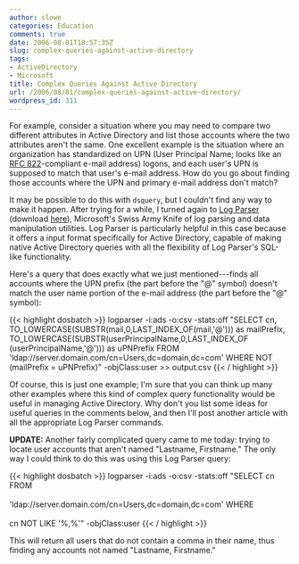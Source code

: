 ```yaml
---
author: slowe
categories: Education
comments: true
date: 2006-08-01T18:57:35Z
slug: complex-queries-against-active-directory
tags:
- ActiveDirectory
- Microsoft
title: Complex Queries Against Active Directory
url: /2006/08/01/complex-queries-against-active-directory/
wordpress_id: 311
---
```


For example, consider a situation where you may need to compare two different attributes in Active Directory and list those accounts where the two attributes aren't the same. One excellent example is the situation where an organization has standardized on UPN (User Principal Name; looks like an [RFC 822](http://www.ietf.org/rfc/rfc0822.txt)-compliant e-mail address) logons, and each user's UPN is supposed to match that user's e-mail address. How do you go about finding those accounts where the UPN and primary e-mail address don't match?

It may be possible to do this with `dsquery`, but I couldn't find any way to make it happen. After trying for a while, I turned again to [Log Parser](http://www.logparser.com/) (download [here](http://www.microsoft.com/downloads/details.aspx?FamilyID=890cd06b-abf8-4c25-91b2-f8d975cf8c07&displaylang=en)), Microsoft's Swiss Army Knife of log parsing and data manipulation utilities. Log Parser is particularly helpful in this case because it offers a input format specifically for Active Directory, capable of making native Active Directory queries with all the flexibility of Log Parser's SQL-like functionality.

Here's a query that does exactly what we just mentioned---finds all accounts where the UPN prefix (the part before the "@" symbol) doesn't match the user name portion of the e-mail address (the part before the "@" symbol):

{{< highlight dosbatch >}}
logparser -i:ads -o:csv -stats:off "SELECT cn, 
TO_LOWERCASE(SUBSTR(mail,0,LAST_INDEX_OF(mail,'@'))) as mailPrefix, 
TO_LOWERCASE(SUBSTR(userPrincipalName,0,LAST_INDEX_OF 
(userPrincipalName,'@'))) as uPNPrefix 
FROM 'ldap://server.domain.com/cn=Users,dc=domain,dc=com' 
WHERE NOT (mailPrefix = uPNPrefix)" -objClass:user >> output.csv
{{< / highlight >}}

Of course, this is just one example; I'm sure that you can think up many other examples where this kind of complex query functionality would be useful in managing Active Directory. Why don't you list some ideas for useful queries in the comments below, and then I'll post another article with all the appropriate Log Parser commands.

**UPDATE:** Another fairly complicated query came to me today: trying to locate user accounts that aren't named "Lastname, Firstname." The only way I could think to do this was using this Log Parser query:

{{< highlight dosbatch >}}
logparser -i:ads -o:csv -stats:off "SELECT cn FROM <br></br>
'ldap://server.domain.com/cn=Users,dc=domain,dc=com' WHERE <br></br>
cn NOT LIKE '%,%'" -objClass:user
{{< / highlight >}}

This will return all users that do not contain a comma in their name, thus finding any accounts not named "Lastname, Firstname."
